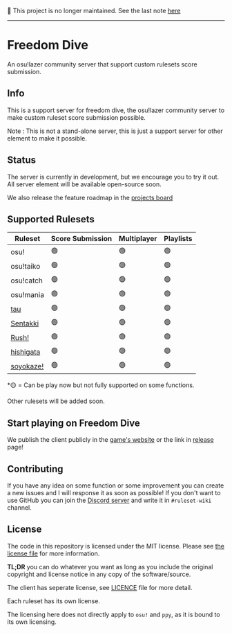📌 This project is no longer maintained. See the last note [here](https://story.helloyeew.dev/the-sunset-of-freedom-dive/)

------------

# Freedom Dive
An osu!lazer community server that support custom rulesets score submission.

## Info

This is a support server for freedom dive, the osu!lazer community server to make custom ruleset score submission possible.

Note : This is not a stand-alone server, this is just a support server for other element to make it possible.

## Status

The server is currently in development, but we encourage you to try it out. All server element will be available open-source soon.

We also release the feature roadmap in the [projects board](https://github.com/users/HelloYeew/projects/3)

## Supported Rulesets

| Ruleset                                              | Score Submission | Multiplayer | Playlists |
|------------------------------------------------------|------------------|-------------|-----------|
| osu!                                                 | 🟢               | 🟢          | 🟢        |
| osu!taiko                                            | 🟢               | 🟢          | 🟢        |
| osu!catch                                            | 🟢               | 🟢          | 🟢        |
| osu!mania                                            | 🟢               | 🟢          | 🟢        |
| [tau](https://github.com/taulazer/tau/)              | 🟢               | 🟢          | 🟢        |
| [Sentakki](https://github.com/LumpBloom7/sentakki)   | 🟢               | 🟢          | 🟢        |
| [Rush!](https://github.com/Beamographic/rush)        | 🟢               | 🟢          | 🟢        |
| [hishigata](https://github.com/LumpBloom7/hishigata) | 🟢               | 🟢          | 🟢        |
| [soyokaze!](https://github.com/goodtrailer/soyokaze) | 🟢               | 🟢          | 🟢        |

*🟡 = Can be play now but not fully supported on some functions.

Other rulesets will be added soon.

## Start playing on Freedom Dive

We publish the client publicly in the [game's website](https://game.rulesets.info) or the link in [release](https://github.com/HelloYeew/freedom-dive/releases/) page!

## Contributing

If you have any idea on some function or some improvement you can create a new issues and I will response it as soon as possible! If you don't want to use GitHub you can join the [Discord server](https://discord.gg/CQPNADu) and write it in `#ruleset-wiki` channel.

## License

The code in this repository is licensed under the MIT license. Please see [the license file](LICENSE) for more information. 

**TL;DR** you can do whatever you want as long as you include the original copyright and license notice in any copy of the software/source.

The client has seperate license, see [LICENCE](https://github.com/ppy/osu/blob/master/LICENCE) file for more detail.

Each ruleset has its own license.

The licensing here does not directly apply to `osu!` and `ppy`, as it is bound to its own licensing.

[//]: # (TODO: how to contact and contribution, contact server maintainer etc. logo)

